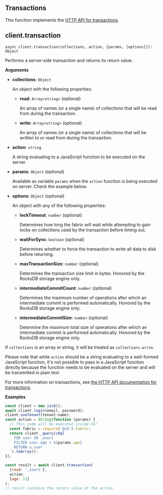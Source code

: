 ## Transactions

This function implements the [HTTP API for transactions](https://developer.document360.io/docs/transactions).

## client.transaction

`async client.transaction(collections, action, [params, [options]]):
Object`

Performs a server-side transaction and returns its return value.

**Arguments**

* **collections**: `Object`

  An object with the following properties:

  * **read**: `Array<string>` (optional)

    An array of names (or a single name) of collections that will be read from
    during the transaction.

  * **write**: `Array<string>` (optional)

    An array of names (or a single name) of collections that will be written to
    or read from during the transaction.

* **action**: `string`

  A string evaluating to a JavaScript function to be executed on the server.

* **params**: `Object` (optional)

  Available as variable `params` when the `action` function is being executed on server. Check the example below.

* **options**: `Object` (optional)

  An object with any of the following properties:

  * **lockTimeout**: `number` (optional)

    Determines how long the fabric will wait while attempting to gain locks on
    collections used by the transaction before timing out.

  * **waitForSync**: `boolean` (optional)

    Determines whether to force the transaction to write all data to disk before returning.

  * **maxTransactionSize**: `number` (optional)

    Determines the transaction size limit in bytes. Honored by the RocksDB storage engine only.

  * **intermediateCommitCount**: `number` (optional)

    Determines the maximum number of operations after which an intermediate commit is
    performed automatically. Honored by the RocksDB storage engine only.

  * **intermediateCommitSize**: `number` (optional)

    Determine the maximum total size of operations after which an intermediate commit is
    performed automatically. Honored by the RocksDB storage engine only.

If `collections` is an array or string, it will be treated as
`collections.write`.

Please note that while `action` should be a string evaluating to a well-formed JavaScript function, it's not possible to pass in a JavaScript function directly because the function needs to be evaluated on the server and will be transmitted
in plain text.

For more information on transactions, see [the HTTP API documentation for transactions](https://developer.document360.io/docs/transactions).

**Examples**

```js
const client = new jsc8();
await client.login(email, password);
client.useTenant(tenant-name);
const action = String(function (params) {
  // This code will be executed inside C8!
  const fabric = require('@c8').fabric;
  return client._query(c8ql`
    FOR user IN _users
    FILTER user.age > ${params.age}
    RETURN u.user
  `).toArray();
});

const result = await client.transaction(
  {read: '_users'},
  action,
  {age: 12}
);
// result contains the return value of the action
```
